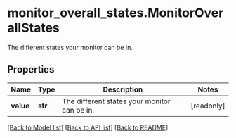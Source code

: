 # monitor_overall_states.MonitorOverallStates

The different states your monitor can be in.
## Properties
Name | Type | Description | Notes
------------ | ------------- | ------------- | -------------
**value** | **str** | The different states your monitor can be in. | [readonly] 

[[Back to Model list]](../README.md#documentation-for-models) [[Back to API list]](../README.md#documentation-for-api-endpoints) [[Back to README]](../README.md)


